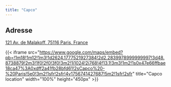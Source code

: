 ```yaml
---
title: "Capco"
---
```


## Adresse

[121 Av. de Malakoff, 75116 Paris, France](https://maps.app.goo.gl/WUMeR4Hv26UDM9DU6)

{{< iframe src="https://www.google.com/maps/embed?pb=!1m18!1m12!1m3!1d2624.1777521927384!2d2.2839978999999997!3d48.8738879!2m3!1f0!2f0!3f0!3m2!1i1024!2i768!4f13.1!3m3!1m2!1s0x47e66ffbae18ca47%3A0xdff2a41fb28bfd61!2sCapco%20-%20Paris!5e0!3m2!1sfr!2sfr!4v1756741427687!5m2!1sfr!2sfr" title="Capco location" width="100%" height="450px" >}}